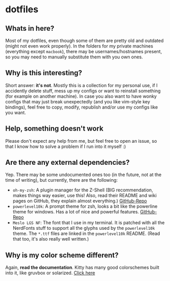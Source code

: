 # dotfiles

## Whats in here?
Most of my dotfiles, even though some of them are pretty old and outdated (might not even work properly).
In the folders for my private machines (everything except `macbook`), there may be usernames/hostnames
present, so you may need to manually substitute them with you own ones.

## Why is this interesting?
Short answer: **it's not**.
Mostly this is a collection for my personal use, if I accidently delete stuff, mess up my configs or
want to reinstall something (for example on another machine).
In case you also want to have wonky configs that may just break unexpectedly (and you like vim-style key
bindings), feel free to copy, modify, republish and/or use my configs like you want.

## Help, something doesn't work
Please don't expect any help from me, but feel free to open an issue, so that I know how to solve a problem
if I run into it myself :)

## Are there any external dependencies?
Yep. There may be some undocumented ones too (in the future, not at the time of writing), but currently,
there are the following:

- `oh-my-zsh`: A plugin manager for the Z-Shell (BIG recommendation, makes things way easier, use this! Also,
  read their README and wiki pages on GitHub, they explain almost everything.)
  [GitHub-Repo](https://github.com/ohmyzsh/ohmyzsh/) 
- `powerlevel10k`: A prompt theme for zsh, looks a bit like the powerline theme for windows. Has a lot of
  nice and powerful features. [GitHub-Repo](https://github.com/romkatv/powerlevel10k)
- `Meslo LGS NF`: The font that I use in my terminal. It is patched with all the NerdFonts stuff to support
  all the glyphs used by the `powerlevel10k` theme. The `*.ttf` files are linked in the `powerlevel10k`
  README. (Read that too, it's also really well written.)

## Why is my color scheme different?
Again, **read the documentation**. Kitty has many good colorschemes built into it, like gruvbox or solarized.
[Click here](https://sw.kovidgoyal.net/kitty/kittens/themes/?highlight=color)
